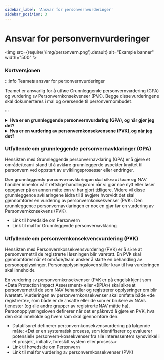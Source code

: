 ```yaml
---
sidebar_label: 'Ansvar for personvernvurderinger'
sidebar_position: 3
---
```



# Ansvar for personvernvurderinger

<img
  src={require('/img/personvern.png').default}
  alt="Example banner"
  width="500"
/>

### Kortversjonen

:::info Teamets ansvar for personvernvurderinger

Teamet er ansvarlig for å utføre Grunnleggende personvernvurdering (GPA) og vurdering av Personvernkonsekvenser (PVK). 
Begge disse vurderingene skal dokumenteres i mal og oversende til personvernombudet.

:::

<!---

:::info Hva er en grunnleggende personvernvurdering (GPA)

- **Hva**: En GPA utføres for å avklare sentrale personvernspørsmål knyttet til en tjeneste. 
- **Når**: GPAer utføres ved nyutvikling eller ved endringer av betydning i eksisterende løsning.
- **Hvordan**: Se denne linken for veiledning til GPA

:::

:::info Hva er en grunnleggende personvernvurdering (GPA)

- **Hva**: Personvernkonsekvensvurdering (PVK) brukes for å sikre at personvernet til de registrerte i løsningen blir ivaretatt. 
- **Når**: En personvernvurdering skal gjøres:
	- Når en grunnleggende personvernvurdering avdekker at dette må gjøres.  Gjerne ved oppstarte eller større endringer i en tjeneste produkt.
	- Når man videreutvikler produkt som har en vurdering av personvernkonsekvensene, -  en oppdatering av PVK
	- Når en intern eller ekstern tjeneste leverandør har gjort oppdatering endringer i komponenter som løsningen er bygget på eller når teamet bytter utvider med nye eksterne komponenter, -  en oppdatering av PVK 
- **Hvordan**: Se denne linken for veiledning til PVK

:::

-->



<details><summary><b>Hva er en grunnleggende personvernvurdering (GPA), og når gjør jeg det?</b></summary>
	<p>
	<b>Hva</b>: En GPA utføres for å avklare sentrale personvernspørsmål knyttet til en tjeneste. <br></br>
	<b>Når</b>: GPAer utføres ved nyutvikling eller ved endringer av betydning i eksisterende løsning. <br></br>
	<b>Hvordan</b>: Se denne linken for veiledning til GPA <br></br>
	</p>
</details>

<details><summary><b>Hva er en vurdering av personvernkonsekvensene (PVK), og når jeg det? </b></summary>
	<p>
	<b>Hva</b>: Personvernkonsekvensvurdering (PVK) brukes for å sikre at personvernet til de registrerte i løsningen blir ivaretatt. <br></br>
	<b>Når</b>: En personvernvurdering skal gjøres når: <br></br>
		<ul>
			<li>Når en grunnleggende personvernvurdering avdekker at dette må gjøres.  Gjerne ved oppstarte eller større endringer i en tjeneste produkt.</li>
			<li>Når man videreutvikler produkt som har en vurdering av personvernkonsekvensene, -  en oppdatering av PVK</li>
			<li>Når en intern eller ekstern tjeneste leverandør har gjort oppdatering endringer i komponenter som løsningen er bygget på eller når teamet bytter utvider med nye eksterne komponenter, -  en oppdatering av PVK </li>
		</ul>
	<b>Hvordan</b>: Link til mal for vurdering av personvernkonsekvenser (PVK)
	</p>
</details>




### Utfyllende om grunnleggende personvernavklaringer (GPA)

Hensikten med Grunnleggende personvernavklaring (GPA) er å gjøre et område/team i stand til å avklare grunnleggende aspekter knyttet til personvern ved oppstart av utviklingsprosesser eller endringer.

Den grunnleggende personvernavklaringen skal sikre at team og NAV handler innenfor vårt rettslige handlingsrom når vi gjør noe nytt eller løser oppgaver på en annen måte enn vi har gjort tidligere. Videre vil disse grunnleggende avklaringene bidra til å avgjøre hvorvidt det skal gjennomføres en vurdering av personvernkonsekvenser (PVK). Den grunnleggende personvernavklaringen er noe en gjør før en vurdering av Personvernkonsekvens (PVK).

- Link til hovedside om Personvern
- Link til mal for Grunnleggende personvernavklaring 


### Utfyllende om personvernkonsekvensvurdering (PVK)

Hensikten med Personvernkonsekvensvurdering (PVK) er å sikre at personvernet til de registrerte i løsningen blir ivaretatt. En PVK skal gjennomføres når et område/team ønsker å starte en behandling av personopplysninger. Personopplysningsloven stiller krav til hva vurderingen skal inneholde. 

En vurdering av personvernkonsekvenser (PVK er på engelsk kjent som «Data Protection Impact Assessment» eller «DPIA») skal sikre at personvernet til de som NAV behandler og registrerer opplysninger om blir ivaretatt. Vurderingen av personvernkonsekvenser skal omfatte både «de registrerte», som både er de ansatte eller de som er brukere av NAVs tjenester (og alle andre grupper av registrerte NAV måtte ha). Personopplysningsloven definerer når det er påkrevd å gjøre en PVK, hva den skal inneholde og hvem som skal gjennomføre den.

- Datatilsynet definerer personvernkonsekvensvurdering på følgende måte: «Det er en systematisk prosess, som identifiserer og evaluerer potensielle personvern-konsekvenser fra alle interessenters synsvinkel i et prosjekt, initiativ, foreslått system eller prosess.» 
- Link til hovedside om Personvern
- Link til mal for vurdering av personvernkonsekvenser (PVK)

